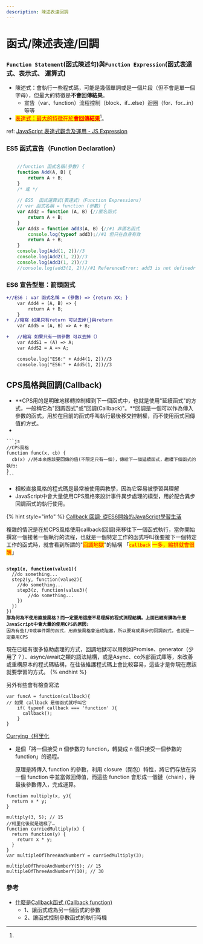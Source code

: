 ```yaml
---
description: 陳述表達回調
---
```


# 函式/陳述表達/回調

### `Function Statement`(函式陳述句)與`Function Expression`(函式表達式、表示式、 運算式)

* 陳述式：會執行一些程式碼，可能是幾個單詞或是一個片段（但不會是單一個字母），但最大的特徵是**不會回傳結果**。
  * 宣告（var、function）流程控制（block、if…else）迴圈（for、for…in）等等
* [<mark style="color:red;">表達式：最大的特徵在於</mark><mark style="color:red;">**會回傳結果**</mark>](#user-content-fn-1)[^1]。

ref: [JavaScript 表達式觀念及運用 - JS Expression](https://www.casper.tw/development/2020/09/17/js-expression/)



### ES5 函式宣告（Function Declaration）

```javascript

    //function 函式名稱(參數) {
    function Add(A, B) {
        return A + B;
    }
    /* 或 */
    
    // ES5  函式運算式(表達式)（Function Expressions）
    // var 函式名稱 = function (參數) {
    var Add2 = function (A, B) {//匿名函式
        return A + B;
    }
    var Add3 = function add3(A, B) {//#1 非匿名函式
        console.log(typeof add3);//#1 但只在自身有效
        return A + B;
    }
    console.log(Add(1, 2))//3
    console.log(Add2(1, 2))//3
    console.log(Add3(1, 2))//3
    //console.log(add3(1, 2))//#1 ReferenceError: add3 is not definedr
```

### ES6 宣告型態：箭頭函式

```diff
+//ES6 : var 函式名稱 = (參數) => {return XX; }
    var Add4 = (A, B) => {
        return A + B;
    }
+  //縮寫 如果只有return 可以去掉{}與return
    var Add5 = (A, B) => A + B;

+   //縮寫 如果只有一個參數 可以去掉（）
    var AddS1 = (A) => A;
    var AddS2 = A => A;

    console.log("ES6:" + Add4(1, 2))//3
    console.log("ES6:" + Add5(1, 2))//3
```

## CPS風格與回調(Callback)

* **CPS用的是明確地移轉控制權到下一個函式中，也就是使用"延續函式"的方式，一般稱它為"回調函式"或"回調(Callback)"。**回調是一個可以作為傳入參數的函式，用於在目前的函式呼叫執行最後移交控制權，而不使用函式回傳值的方式。
*

    ```js
    //CPS風格
    function func(x, cb) {
      cb(x) //將本來應該要回傳的值(不限定只有一個)，傳給下一個延續函式，繼續下個函式的執行:
    }
    ```
* 相較直接風格的程式碼是最常被使用與教學，因為它容易被學習與理解
* JavaScript中會大量使用CPS風格來設計事件異步處理的模型，用於配合異步回調函式的執行使用。

{% hint style="info" %}
[Callback 回調· 從ES6開始的JavaScript學習生活](https://eyesofkids.gitbooks.io/javascript-start-from-es6/content/part4/callback.html)

複雜的情況是在於CPS風格使用callback(回調)來移往下一個函式執行，當你開始撰寫一個接著一個執行的流程，也就是一個特定工作的函式呼叫後要接下一個特定工作的函式時，就會看到所謂的"<mark style="color:red;">回調地獄</mark>"的結構 「<mark style="color:red;">`callback`</mark> <mark style="color:red;"></mark><mark style="color:red;">一多，縮排就會很醜</mark>」

<pre><code><strong>
</strong><strong>step1(x, function(value1){
</strong>  //do something...
  step2(y, function(value2){
    //do something...
    step3(z, function(value3){
        //do something...
    })
  })
})
<strong>那為何為不使用直接風格？而一定要用這麼不易理解的程式流程結構。上面已經有講為什麼JavaScript中會大量的使用CPS的原因:
</strong>因為有些I/O或事件類的函式，用直接風格會造成阻塞，所以要寫成異步的回調函式，也就是一定要用CPS
</code></pre>

現在已經有很多協助處理的方式，回調地獄可以用例如Promise、generator（少用了？）、async/await之類的語法結構，或是Async、co外部函式庫等，來改善或重構原本的程式碼結構，在往後維護程式碼上會比較容易，這些才是你現在應該就要學習的方式。
{% endhint %}



另外有些會有檢查寫法

```
var funcA = function(callback){
// 如果 callback 是個函式就呼叫它
    if( typeof callback === 'function' ){
      callback();
    }
}
```

[Currying（柯里化](https://www.cythilya.tw/2017/02/27/currying-in-javascript/)

*   是個「將一個接受 n 個參數的 function，轉變成 n 個只接受一個參數的 function」的過程。

    原理是將傳入 function 的參數，利用 closure（閉包）特性，將它們存放在另一個 function 中並當做回傳值，而這些 function 會形成一個鏈（chain），待最後參數傳入，完成運算。

```
function multiply(x, y){
  return x * y;
}

multiply(3, 5); // 15
//柯里化後就是這樣了…
function curriedMultiply(x) {
  return function(y) {
    return x * y;
  }
}
var multipleOfThreeAndNumberY = curriedMultiply(3);

multipleOfThreeAndNumberY(5); // 15
multipleOfThreeAndNumberY(10); // 30
```

### 參考

* [什麼是Callback函式 (Callback function)](https://medium.com/appxtech/%E4%BB%80%E9%BA%BC%E6%98%AFcallback%E5%87%BD%E5%BC%8F-callback-function-3a0a972d5f82)
  * 1、讓函式成為另一個函式的參數
  * 2、讓函式控制參數函式的執行時機







[^1]: 
